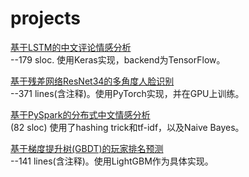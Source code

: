 # projects

[基于LSTM的中文评论情感分析](https://github.com/yang-zhou-x/assignments/tree/master/lstm_sentiment_analysis)  
--179 sloc. 使用Keras实现，backend为TensorFlow。

[基于残差网络ResNet34的多角度人脸识别](https://github.com/yang-zhou-x/assignments/tree/master/2.resnet34_face_recognition)  
--371 lines(含注释)。使用PyTorch实现，并在GPU上训练。

[基于PySpark的分布式中文情感分析](https://github.com/yang-zhou-x/assignments/tree/master/naiveBayes_sentiment_analysis)  
(82 sloc) 使用了hashing trick和tf-idf，以及Naive Bayes。

[基于梯度提升树(GBDT)的玩家排名预测](https://github.com/yang-zhou-x/assignments/tree/master/3.lightgbm_pubg)  
--141 lines(含注释)。使用LightGBM作为具体实现。

